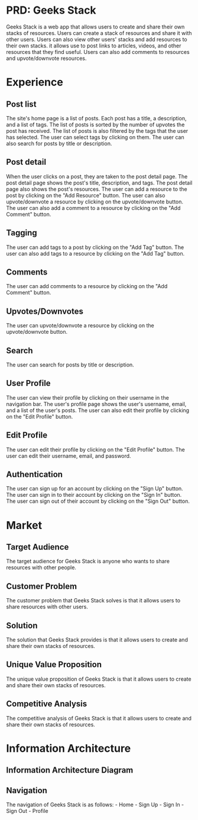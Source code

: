# PRD: Geeks Stack

Geeks Stack is a web app that allows users to create and share their own stacks of resources. Users can create a stack of resources and share it with other users. Users can also view other users' stacks and add resources to their own stacks.
it allows use to post links to articles, videos, and other resources that they find useful. Users can also add comments to resources and upvote/downvote resources.

# Experience

## Post list

The site's home page is a list of posts. Each post has a title, a description, and a list of tags. The list of posts is sorted by the number of upvotes the post has received. The list of posts is also filtered by the tags that the user has selected. The user can select tags by clicking on them. The user can also search for posts by title or description.

## Post detail

When the user clicks on a post, they are taken to the post detail page. The post detail page shows the post's title, description, and tags. The post detail page also shows the post's resources. The user can add a resource to the post by clicking on the "Add Resource" button. The user can also upvote/downvote a resource by clicking on the upvote/downvote button. The user can also add a comment to a resource by clicking on the "Add Comment" button.

## Tagging

The user can add tags to a post by clicking on the "Add Tag" button. The user can also add tags to a resource by clicking on the "Add Tag" button.

## Comments

The user can add comments to a resource by clicking on the "Add Comment" button.

## Upvotes/Downvotes

The user can upvote/downvote a resource by clicking on the upvote/downvote button.

## Search

The user can search for posts by title or description.

## User Profile

The user can view their profile by clicking on their username in the navigation bar. The user's profile page shows the user's username, email, and a list of the user's posts. The user can also edit their profile by clicking on the "Edit Profile" button.

## Edit Profile

The user can edit their profile by clicking on the "Edit Profile" button. The user can edit their username, email, and password.

## Authentication

The user can sign up for an account by clicking on the "Sign Up" button. The user can sign in to their account by clicking on the "Sign In" button. The user can sign out of their account by clicking on the "Sign Out" button.

# Market

## Target Audience

The target audience for Geeks Stack is anyone who wants to share resources with other people.

## Customer Problem

The customer problem that Geeks Stack solves is that it allows users to share resources with other users.

## Solution

The solution that Geeks Stack provides is that it allows users to create and share their own stacks of resources.

## Unique Value Proposition

The unique value proposition of Geeks Stack is that it allows users to create and share their own stacks of resources.

## Competitive Analysis

The competitive analysis of Geeks Stack is that it allows users to create and share their own stacks of resources.

# Information Architecture

## Information Architecture Diagram

## Navigation

The navigation of Geeks Stack is as follows:
    - Home
    - Sign Up
    - Sign In
    - Sign Out
    - Profile
